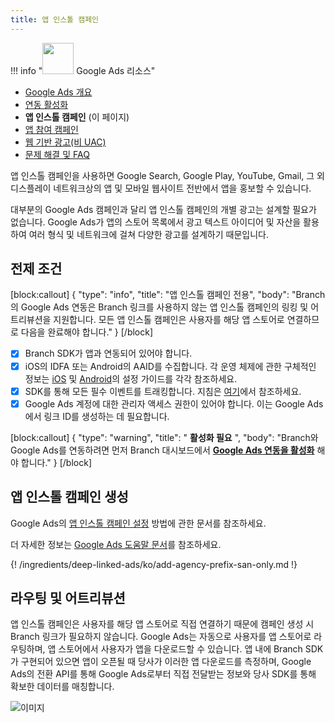 ```yaml
---
title: 앱 인스톨 캠페인
---
```

!!! info "<img src="../../../images/pages/deep-linked-ads/google/google-ads-logo.png" width="50"/> Google Ads 리소스"
- [Google Ads 개요](/deep-linked-ads/google-ads-overview/)
- [연동 활성화](/deep-linked-ads/google-ads-enable/)
- **앱 인스톨 캠페인**  (이 페이지)
- [앱 참여 캠페인](/deep-linked-ads/google-ads-app-engagement/)
- [웹 기반 광고(비 UAC)](/deep-linked-ads/google-ads-non-uac/)
- [문제 해결 및 FAQ](/deep-linked-ads/google-ads-troubleshooting/)

앱 인스톨 캠페인을 사용하면 Google Search, Google Play, YouTube, Gmail, 그 외 디스플레이 네트워크상의 앱 및 모바일 웹사이트 전반에서 앱을 홍보할 수 있습니다.

대부분의 Google Ads 캠페인과 달리 앱 인스톨 캠페인의 개별 광고는 설계할 필요가 없습니다. Google Ads가 앱의 스토어 목록에서 광고 텍스트 아이디어 및 자산을 활용하여 여러 형식 및 네트워크에 걸쳐 다양한 광고를 설계하기 때문입니다.

## 전제 조건

[block:callout]
{
  "type": "info",
  "title": "앱 인스톨 캠페인 전용",
  "body": "Branch의 Google Ads 연동은 Branch 링크를 사용하지 않는 앱 인스톨 캠페인의 링킹 및 어트리뷰션을 지원합니다. 모든 앱 인스톨 캠페인은 사용자를 해당 앱 스토어로 연결하므로 다음을 완료해야 합니다."
}
[/block]

* [x]  Branch SDK가 앱과 연동되어 있어야 합니다.
* [x]  iOS의 IDFA 또는 Android의 AAID를 수집합니다. 각 운영 체제에 관한 구체적인 정보는 [iOS](/apps/ios/#install-branch) 및 [Android](/apps/android/#install-branch)의 설정 가이드를 각각 참조하세요.
* [x]  SDK를 통해 모든 필수 이벤트를 트래킹합니다. 지침은 [여기](#forwarding-events-to-google-ads)에서 참조하세요.
* [x]  Google Ads 계정에 대한 관리자 액세스 권한이 있어야 합니다. 이는 Google Ads에서 링크 ID를 생성하는 데 필요합니다.

[block:callout]
{
  "type": "warning",
  "title": " **활성화 필요** ",
  "body": "Branch와 Google Ads를 연동하려면 먼저 Branch 대시보드에서 **[Google Ads 연동을 활성화](/deep-linked-ads/google-ads-enable/)** 해야 합니다."
}
[/block]

## 앱 인스톨 캠페인 생성

Google Ads의 [앱 인스톨 캠페인 설정](https://support.google.com/google-ads/answer/6291545?co=ADWORDS.IsAWNCustomer%3Dtrue&oco=0) 방법에 관한 문서를 참조하세요.

더 자세한 정보는 [Google Ads 도움말 문서](https://support.google.com/google-ads/answer/6247380?hl=en)를 참조하세요.

{! /ingredients/deep-linked-ads/ko/add-agency-prefix-san-only.md !}

## 라우팅 및 어트리뷰션

앱 인스톨 캠페인은 사용자를 해당 앱 스토어로 직접 연결하기 때문에 캠페인 생성 시 Branch 링크가 필요하지 않습니다. Google Ads는 자동으로 사용자를 앱 스토어로 라우팅하며, 앱 스토어에서 사용자가 앱을 다운로드할 수 있습니다.  앱 내에 Branch SDK가 구현되어 있으면 앱이 오픈될 때 당사가 이러한 앱 다운로드를 측정하며, Google Ads의 전환 API를 통해 Google Ads로부터 직접 전달받는 정보와 당사 SDK를 통해 확보한 데이터를 매칭합니다.

![이미지](/images/pages/deep-linked-ads/google/google-ads-uac.png)
